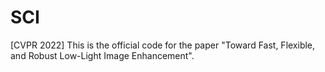 # SCI
[CVPR 2022] This is the official code for the paper "Toward Fast, Flexible, and Robust Low-Light Image Enhancement".
